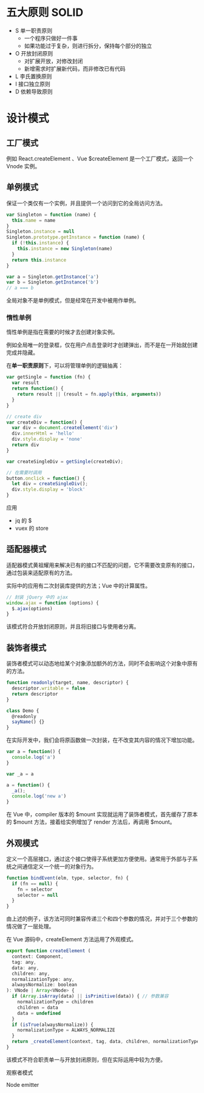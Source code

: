 # 五大原则 SOLID

+ S 单一职责原则
  + 一个程序只做好一件事
  + 如果功能过于复杂，则进行拆分，保持每个部分的独立
+ O 开放封闭原则
  + 对扩展开放，对修改封闭
  + 新增需求时扩展新代码，而非修改已有代码
+ L 李氏置换原则
+ I 接口独立原则
+ D 依赖导致原则

# 设计模式

## 工厂模式

例如 React.createElement 、Vue $createElement 是一个工厂模式，返回一个 Vnode 实例。

## 单例模式

保证一个类仅有一个实例，并且提供一个访问到它的全局访问方法。

```js
var Singleton = function (name) {
  this.name = name
}
Singleton.instance = null
Singleton.prototype.getInstance = function (name) {
  if (!this.instance) {
    this.instance = new Singleton(name)
  }
  return this.instance
}

var a = Singleton.getInstance('a')
var b = Singleton.getInstance('b')
// a === b
```

全局对象不是单例模式，但是经常在开发中被用作单例。

### 惰性单例

惰性单例是指在需要的时候才去创建对象实例。

例如全局唯一的登录框，仅在用户点击登录时才创建弹出，而不是在一开始就创建完成并隐藏。

在**单一职责原则**下，可以将管理单例的逻辑抽离：

```js
var getSingle = function (fn) {
  var result
  return function() {
    return result || (result = fn.apply(this, arguments))
  }
}

// create div
var createDiv = function() {
  var div = document.createElement('div')
  div.innerHtml = 'hello'
  div.style.display = 'none'
  return div
}

var createSingleDiv = getSingle(createDiv);

// 在需要时调用
button.onclick = function() {
  let div = createSingleDiv();
  div.style.display = 'block'
}
```

应用

+ jq 的 $
+ vuex 的 store

## 适配器模式

适配器模式黄祖耀用来解决已有的接口不匹配的问题，它不需要改变原有的接口，通过包装来适配原有的方法。

实际中的应用有二次封装库提供的方法；Vue 中的计算属性。

```js
// 封装 jQuery 中的 ajax
window.ajax = function (options) {
  $.ajax(options)
}
```

该模式符合开放封闭原则，并且将旧接口与使用者分离。

## 装饰者模式

装饰者模式可以动态地给某个对象添加额外的方法，同时不会影响这个对象中原有的方法。

```js
function readonly(target, name, descriptor) {
  descriptor.writable = false
  return descriptor
}

class Demo {
  @readonly
  sayName() {}
}

```

在实际开发中，我们会将原函数做一次封装，在不改变其内容的情况下增加功能。

```js
var a = function() {
  console.log('a')
}

var _a = a

a = function() {
  _a();
  console.log('new a')
}
```

在 Vue 中，compiler 版本的 $mount 实现就运用了装饰者模式，首先缓存了原本的 $mount 方法，接着给实例增加了 render 方法后，再调用 $mount。

## 外观模式

定义一个高层接口，通过这个接口使得子系统更加方便使用。通常用于外部与子系统之间通信定义一个统一的对象行为。

```js
function bindEvent(elm, type, selector, fn) {
  if (fn == null) {
    fn = selector
    selector = null
  }
}
```

由上述的例子，该方法可同时兼容传递三个和四个参数的情况，并对于三个参数的情况做了一层处理。

在 Vue 源码中，createElement 方法运用了外观模式。

```js
export function createElement (
  context: Component,
  tag: any,
  data: any,
  children: any,
  normalizationType: any,
  alwaysNormalize: boolean
): VNode | Array<VNode> {
  if (Array.isArray(data) || isPrimitive(data)) { // 参数兼容
    normalizationType = children
    children = data
    data = undefined
  }
  if (isTrue(alwaysNormalize)) {
    normalizationType = ALWAYS_NORMALIZE
  }
  return _createElement(context, tag, data, children, normalizationType)
}
```

该模式不符合职责单一与开放封闭原则，但在实际运用中较为方便。



观察者模式

Node emitter